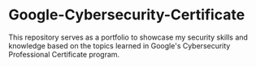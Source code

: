 # Google-Cybersecurity-Certificate
This repository serves as a portfolio to showcase my security skills and knowledge based on the topics learned in Google's Cybersecurity Professional Certificate program.
